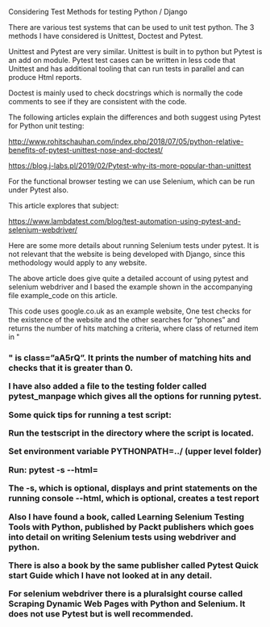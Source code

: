 Considering Test Methods for testing Python / Django

There are various test systems that can be used to unit test python. The 3 methods I have considered is Unittest, Doctest and Pytest.

Unittest and Pytest are very similar. Unittest is built in to python but Pytest is an add on module. Pytest test cases can be written in less code that Unittest and has additional tooling that can run tests in parallel and can produce Html reports.

Doctest is mainly used to check docstrings which is normally the code comments to see if they are consistent with the code.

The following articles explain the differences and both suggest using Pytest for Python unit testing:

http://www.rohitschauhan.com/index.php/2018/07/05/python-relative-benefits-of-pytest-unittest-nose-and-doctest/

https://blog.j-labs.pl/2019/02/Pytest-why-its-more-popular-than-unittest

For the functional browser testing we can use Selenium, which can be run under Pytest also.

This article explores that subject:

https://www.lambdatest.com/blog/test-automation-using-pytest-and-selenium-webdriver/

Here are some more details about running Selenium tests under pytest. It is not relevant that the website is being developed with Django, since this methodology would apply to any website.

The above article does give quite a detailed account of using pytest and selenium webdriver and I based the example shown in the accompanying file example_code on this article.

This code uses google.co.uk as an example website, One test checks for the existence of the website and the other searches for “phones” and returns the number of hits matching a criteria, where class of returned item in "<h3>" is class=”aA5rQ”. It prints the number of matching hits and checks that it is greater than 0.

I have also added a file to the testing folder called pytest_manpage which gives all the options for running pytest.

Some quick tips for running a test script:

Run the testscript in the directory where the script is located.

Set environment variable PYTHONPATH=../ (upper level folder)

Run: pytest -s --html=<name of html file for test report> <name of test script with extension.py>

The -s, which is optional, displays and print statements on the running console
--html, which is optional, creates a test report

Also I have found a book, called Learning Selenium Testing Tools with Python, published by Packt publishers which goes into detail on writing Selenium tests using webdriver and python.

There is also a book by the same publisher called Pytest Quick start Guide which I have not looked at in any detail.

For selenium webdriver there is a pluralsight course called Scraping Dynamic Web Pages with Python and Selenium. It does not use Pytest but is well recommended. 

